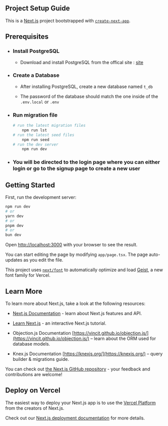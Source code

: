 ## Project Setup Guide
This is a [Next.js](https://nextjs.org) project bootstrapped with [`create-next-app`](https://nextjs.org/docs/app/api-reference/cli/create-next-app).


## Prerequisites
-  ### Install PostgreSQL
    
    - Download and install PostgreSQL from the offical site : [site](http://www.postgresql.org/download/)
-  ### Create a Database
    - After installing PostgreSQL, create a new database named <code>t_db</code>

    - The password of the database should match the one inside of the <code>.env.local</code> or <code>.env</code>
- ### Run migration file
    ```bash
    # run the latest migration files
        npm run lst 
    # run the latest seed files
        npm run seed 
    # run the dev server
        npm run dev
    ```

- ### You will be directed to the login page where you can either login or go to the signup page to create a new user

## Getting Started

First, run the development server:

```bash
npm run dev
# or
yarn dev
# or
pnpm dev
# or
bun dev
```

Open [http://localhost:3000](http://localhost:3000) with your browser to see the result.

You can start editing the page by modifying `app/page.tsx`. The page auto-updates as you edit the file.

This project uses [`next/font`](https://nextjs.org/docs/app/building-your-application/optimizing/fonts) to automatically optimize and load [Geist](https://vercel.com/font), a new font family for Vercel.

## Learn More

To learn more about Next.js, take a look at the following resources:

- [Next.js Documentation](https://nextjs.org/docs) - learn about Next.js features and API.
- [Learn Next.js](https://nextjs.org/learn) - an interactive Next.js tutorial.
- Objection.js Documentation [https://vincit.github.io/objection.js/](https://vincit.github.io/objection.js/)
 – learn about the ORM used for database models.

- Knex.js Documentation [https://knexjs.org/](https://knexjs.org/)
 – query builder & migrations guide.

You can check out [the Next.js GitHub repository](https://github.com/vercel/next.js) - your feedback and contributions are welcome!

## Deploy on Vercel

The easiest way to deploy your Next.js app is to use the [Vercel Platform](https://vercel.com/new?utm_medium=default-template&filter=next.js&utm_source=create-next-app&utm_campaign=create-next-app-readme) from the creators of Next.js.

Check out our [Next.js deployment documentation](https://nextjs.org/docs/app/building-your-application/deploying) for more details.
